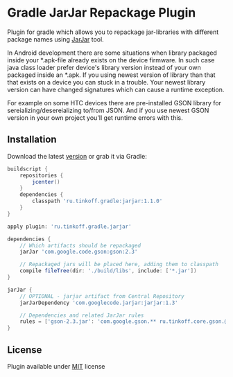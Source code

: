 Gradle JarJar Repackage Plugin
==============================

Plugin for gradle which allows you to repackage jar-libraries with different package names using [JarJar][1] tool.

In Android development there are some situations when library packaged inside your *.apk-file already exists on the device firmware.
In such case java class loader prefer device's library version instead of your own packaged inside an *.apk.
If you using newest version of library than that that exists on a device you can stuck in a trouble.
Your newest library version can have changed signatures which can cause a runtime exception.

For example on some HTC devices there are pre-installed GSON library for sereializing/desereializing to/from JSON.
And if you use newest GSON version in your own project you'll get runtime errors with this.

Installation
------------
Download the latest [version][2] or grab it via Gradle:

```groovy
buildscript {
    repositories {
        jcenter()
    }
    dependencies {
        classpath 'ru.tinkoff.gradle:jarjar:1.1.0'
    }
}

apply plugin: 'ru.tinkoff.gradle.jarjar'

dependencies {
    // Which artifacts should be repackaged
    jarJar 'com.google.code.gson:gson:2.3'

    // Repackaged jars will be placed here, adding them to classpath
    compile fileTree(dir: './build/libs', include: ['*.jar'])
}

jarJar {
    // OPTIONAL - jarjar artifact from Central Repository
    jarJarDependency 'com.googlecode.jarjar:jarjar:1.3'

    // Dependencies and related JarJar rules
    rules = ['gson-2.3.jar': 'com.google.gson.** ru.tinkoff.core.gson.@1']
}
```

License
-------
Plugin available under [MIT][3] license

[1]: https://code.google.com/p/jarjar/
[2]: http://search.maven.org/#search%7Cga%7C1%7Cg%3A%22ru.tinkoff.gradle%22%20AND%20a%3A%22jarjar%22
[3]: http://opensource.org/licenses/MIT